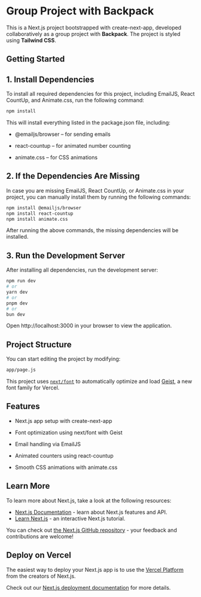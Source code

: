 # Group Project with Backpack

This is a Next.js project bootstrapped with create-next-app, developed collaboratively as a group project with **Backpack**. The project is styled using **Tailwind CSS**.


## Getting Started


## 1. Install Dependencies

To install all required dependencies for this project, including EmailJS, React CountUp, and Animate.css, run the following command:

```bash
npm install
```
This will install everything listed in the package.json file, including:

* @emailjs/browser – for sending emails

* react-countup – for animated number counting

* animate.css – for CSS animations

## 2. If the Dependencies Are Missing  
In case you are missing EmailJS, React CountUp, or Animate.css in your project, you can manually install them by running the following commands:
```bash
npm install @emailjs/browser
npm install react-countup
npm install animate.css
```
After running the above commands, the missing dependencies will be installed.

## 3. Run the Development Server
After installing all dependencies, run the development server:
```bash
npm run dev
# or
yarn dev
# or
pnpm dev
# or
bun dev
```
Open http://localhost:3000 in your browser to view the application.


## Project Structure
You can start editing the project by modifying:
```bash
app/page.js
```



This project uses [`next/font`](https://nextjs.org/docs/app/building-your-application/optimizing/fonts) to automatically optimize and load [Geist](https://vercel.com/font), a new font family for Vercel.

## Features
* Next.js app setup with create-next-app

* Font optimization using next/font with Geist

* Email handling via EmailJS

* Animated counters using react-countup

* Smooth CSS animations with animate.css



## Learn More

To learn more about Next.js, take a look at the following resources:

- [Next.js Documentation](https://nextjs.org/docs) - learn about Next.js features and API.
- [Learn Next.js](https://nextjs.org/learn) - an interactive Next.js tutorial.

You can check out [the Next.js GitHub repository](https://github.com/vercel/next.js) - your feedback and contributions are welcome!

## Deploy on Vercel

The easiest way to deploy your Next.js app is to use the [Vercel Platform](https://vercel.com/new?utm_medium=default-template&filter=next.js&utm_source=create-next-app&utm_campaign=create-next-app-readme) from the creators of Next.js.

Check out our [Next.js deployment documentation](https://nextjs.org/docs/app/building-your-application/deploying) for more details.
